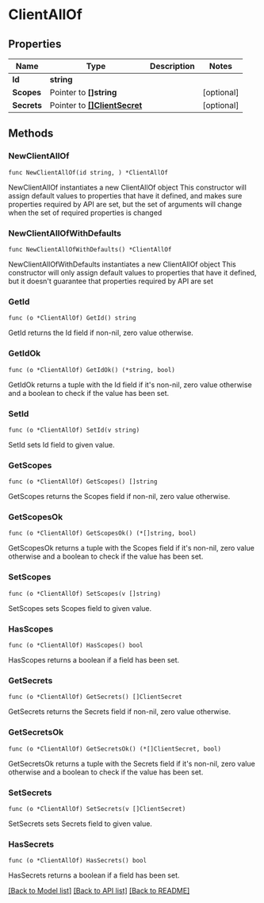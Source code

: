 # ClientAllOf

## Properties

Name | Type | Description | Notes
------------ | ------------- | ------------- | -------------
**Id** | **string** |  |
**Scopes** | Pointer to **[]string** |  | [optional]
**Secrets** | Pointer to [**[]ClientSecret**](ClientSecret.md) |  | [optional]

## Methods

### NewClientAllOf

`func NewClientAllOf(id string, ) *ClientAllOf`

NewClientAllOf instantiates a new ClientAllOf object
This constructor will assign default values to properties that have it defined,
and makes sure properties required by API are set, but the set of arguments
will change when the set of required properties is changed

### NewClientAllOfWithDefaults

`func NewClientAllOfWithDefaults() *ClientAllOf`

NewClientAllOfWithDefaults instantiates a new ClientAllOf object
This constructor will only assign default values to properties that have it defined,
but it doesn't guarantee that properties required by API are set

### GetId

`func (o *ClientAllOf) GetId() string`

GetId returns the Id field if non-nil, zero value otherwise.

### GetIdOk

`func (o *ClientAllOf) GetIdOk() (*string, bool)`

GetIdOk returns a tuple with the Id field if it's non-nil, zero value otherwise
and a boolean to check if the value has been set.

### SetId

`func (o *ClientAllOf) SetId(v string)`

SetId sets Id field to given value.


### GetScopes

`func (o *ClientAllOf) GetScopes() []string`

GetScopes returns the Scopes field if non-nil, zero value otherwise.

### GetScopesOk

`func (o *ClientAllOf) GetScopesOk() (*[]string, bool)`

GetScopesOk returns a tuple with the Scopes field if it's non-nil, zero value otherwise
and a boolean to check if the value has been set.

### SetScopes

`func (o *ClientAllOf) SetScopes(v []string)`

SetScopes sets Scopes field to given value.

### HasScopes

`func (o *ClientAllOf) HasScopes() bool`

HasScopes returns a boolean if a field has been set.

### GetSecrets

`func (o *ClientAllOf) GetSecrets() []ClientSecret`

GetSecrets returns the Secrets field if non-nil, zero value otherwise.

### GetSecretsOk

`func (o *ClientAllOf) GetSecretsOk() (*[]ClientSecret, bool)`

GetSecretsOk returns a tuple with the Secrets field if it's non-nil, zero value otherwise
and a boolean to check if the value has been set.

### SetSecrets

`func (o *ClientAllOf) SetSecrets(v []ClientSecret)`

SetSecrets sets Secrets field to given value.

### HasSecrets

`func (o *ClientAllOf) HasSecrets() bool`

HasSecrets returns a boolean if a field has been set.


[[Back to Model list]](../README.md#documentation-for-models) [[Back to API list]](../README.md#documentation-for-api-endpoints) [[Back to README]](../README.md)
